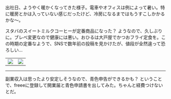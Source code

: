 出社日、ようやく暖かくなってきた様子。電車やオフィスは例によって暑い。特に暖房とかは入っていない感じだったけど、冷房になるまではもうすこしかかるかな〜。

スタバのスイートミルクコーヒーが定番商品になった？ ようなので、久しぶりに。ブレべ変更なので健康には悪い。おひるは大戸屋でかつおフライ定食を。この時期の定番なようで、SNSで数年前の投稿を見かけたが、値段が全然違って恐ろしい...

<table>
  <tr>
    <td><img src="https://photos.apkas.net/medium/202504/20250408-G3000286.webp" /></td>
    <td><img src="https://photos.apkas.net/medium/202504/20250408-G3000287.webp" /></td>
  </tr>
</table>

---

副業収入は思ったより安定しそうなので、青色申告ができるかも？ ということで、freeeに登録して開業届と青色申請書を出してみた。ちゃんと経費つけないとだ。
